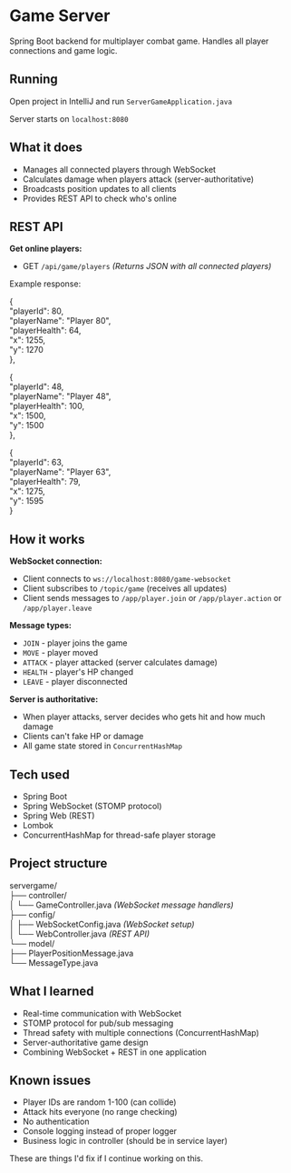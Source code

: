 # Game Server

Spring Boot backend for multiplayer combat game. Handles all player connections and game logic.

## Running

Open project in IntelliJ and run `ServerGameApplication.java`

Server starts on `localhost:8080`

## What it does

- Manages all connected players through WebSocket
- Calculates damage when players attack (server-authoritative)
- Broadcasts position updates to all clients
- Provides REST API to check who's online

## REST API

**Get online players:**

- GET `/api/game/players` *(Returns JSON with all connected players)*

Example response:


{ <br>
"playerId": 80,<br>
"playerName": "Player 80",<br>
"playerHealth": 64,<br>
"x": 1255,<br>
"y": 1270<br>
},<br>

{<br>
"playerId": 48,<br>
"playerName": "Player 48",<br>
"playerHealth": 100,<br>
"x": 1500,<br>
"y": 1500<br>
},<br>

{<br>
"playerId": 63,<br>
"playerName": "Player 63",<br>
"playerHealth": 79,<br>
"x": 1275,<br>
"y": 1595<br>
}<br>

## How it works

**WebSocket connection:**
- Client connects to `ws://localhost:8080/game-websocket`
- Client subscribes to `/topic/game` (receives all updates)
- Client sends messages to `/app/player.join` or `/app/player.action` or `/app/player.leave`

**Message types:**
- `JOIN` - player joins the game
- `MOVE` - player moved
- `ATTACK` - player attacked (server calculates damage)
- `HEALTH` - player's HP changed
- `LEAVE` - player disconnected

**Server is authoritative:**
- When player attacks, server decides who gets hit and how much damage
- Clients can't fake HP or damage
- All game state stored in `ConcurrentHashMap`

## Tech used

- Spring Boot
- Spring WebSocket (STOMP protocol)
- Spring Web (REST)
- Lombok
- ConcurrentHashMap for thread-safe player storage

## Project structure

servergame/ <br>
├── controller/<br>
│ └── GameController.java  *(WebSocket message handlers)* <br>
├── config/<br>
│ ├── WebSocketConfig.java *(WebSocket setup)* <br>
│ └── WebController.java *(REST API)* <br>
└── model/<br>
├── PlayerPositionMessage.java<br>
└── MessageType.java<br>

## What I learned

- Real-time communication with WebSocket
- STOMP protocol for pub/sub messaging
- Thread safety with multiple connections (ConcurrentHashMap)
- Server-authoritative game design
- Combining WebSocket + REST in one application

## Known issues

- Player IDs are random 1-100 (can collide)
- Attack hits everyone (no range checking)
- No authentication
- Console logging instead of proper logger
- Business logic in controller (should be in service layer)

These are things I'd fix if I continue working on this.
